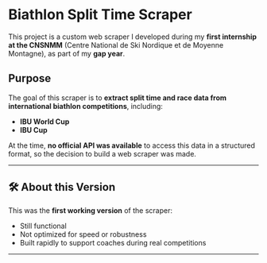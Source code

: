 # Biathlon Split Time Scraper

This project is a custom web scraper I developed during my **first internship at the CNSNMM** (Centre National de Ski Nordique et de Moyenne Montagne), as part of my **gap year**.

## Purpose

The goal of this scraper is to **extract split time and race data from international biathlon competitions**, including:

- **IBU World Cup**
- **IBU Cup**

At the time, **no official API was available** to access this data in a structured format, so the decision to build a web scraper was made.

---

## 🛠️ About this Version

This was the **first working version** of the scraper:

- Still functional  
- Not optimized for speed or robustness  
- Built rapidly to support coaches during real competitions

---
